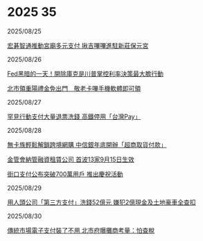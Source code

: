 # 2025 35

2025/08/25

[宏碁智通推動宮廟多元支付 揪吉嗶嗶進駐新莊保元宮](https://www.ctee.com.tw/news/20250825701039-431202)

2025/08/26

[Fed黑暗的一天！開除庫克是川普掌控利率決策最大膽行動](https://ec.ltn.com.tw/article/breakingnews/5157392)

[北市領重陽禮金免出門　敬老卡嗶手機軟體即可領](https://www.cna.com.tw/news/ahel/202508260180.aspx)

2025/08/27

[罕見行動支付大量退票洗錢 高鐵停用「台灣Pay」](https://udn.com/news/story/124490/8966050)

2025/08/28

[無卡族輕鬆解鎖跨境網購 中信銀年底開辦「超商取貨付款」](https://ec.ltn.com.tw/article/breakingnews/5159840)

[金管會納管融資租賃公司 首波13家9月15日生效](https://udn.com/news/story/7239/8969719)

[街口支付公布突破700萬用戶 推出慶祝活動](https://money.udn.com/money/story/5613/8969408)

2025/08/29

[用人頭公司「第三方支付」洗錢52億元 嫌犯2億現金及土地豪車全查扣](https://news.ltn.com.tw/news/society/breakingnews/5160469)

2025/08/30

[傳統市場電子支付裝了不用 北市府曝攤商考量：怕查稅](https://www.chinatimes.com/realtimenews/20250830001926-260405)